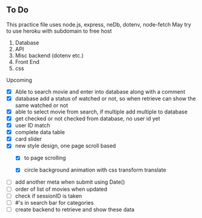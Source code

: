 
## To Do

This practice file uses node.js, express, neDb, dotenv, node-fetch
May try to use heroku with subdomain to free host

1. Database
2. API
3. Misc backend (dotenv etc.)
4. Front End 
5. css

Upcoming
- [X] Able to search movie and enter into database along with a comment
- [X] database add a status of watched or not, so when retrieve can show the same watched or not
- [X] able to select movie from search, if multiple add multiple to database
- [X] get checked or not checked from database, no user id yet
- [X] user ID match
- [X] complete data table
- [X] card slider
- [X] new style design, one page scroll based
    - [X] to page scrolling
    - [X] circle background animation with css transform translate


- [ ] add another meta when submit using Date()
- [ ] order of list of movies when updated
- [ ] check if sessionID is taken
- [ ] #'s in search bar for categories
- [ ] create backend to retrieve and show these data
